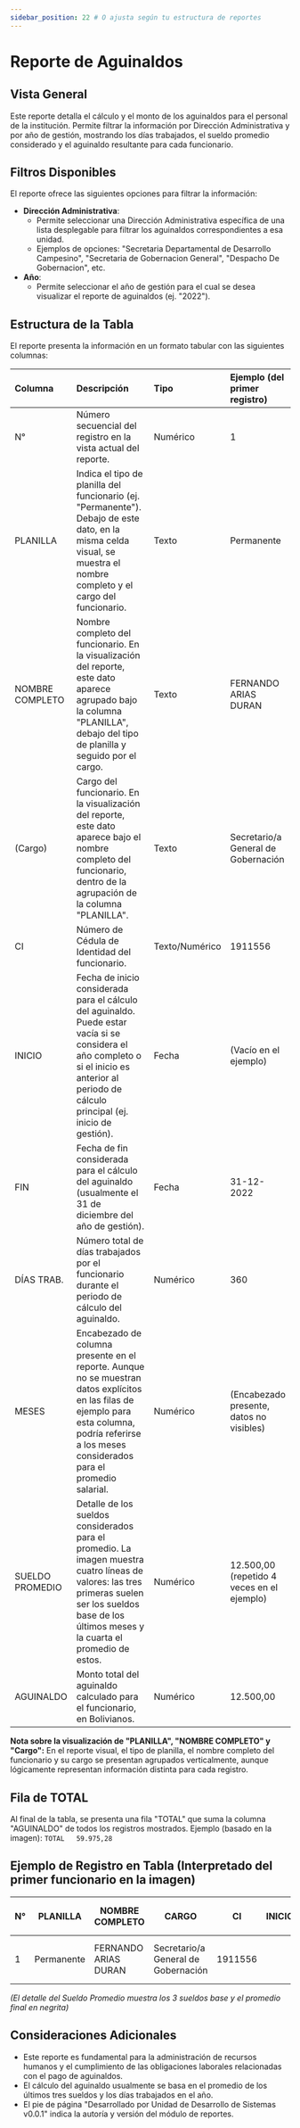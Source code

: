 ```yaml
---
sidebar_position: 22 # O ajusta según tu estructura de reportes
---
```


# Reporte de Aguinaldos

## Vista General
Este reporte detalla el cálculo y el monto de los aguinaldos para el personal de la institución. Permite filtrar la información por Dirección Administrativa y por año de gestión, mostrando los días trabajados, el sueldo promedio considerado y el aguinaldo resultante para cada funcionario.

## Filtros Disponibles
El reporte ofrece las siguientes opciones para filtrar la información:

-   **Dirección Administrativa**:
    *   Permite seleccionar una Dirección Administrativa específica de una lista desplegable para filtrar los aguinaldos correspondientes a esa unidad.
    *   Ejemplos de opciones: "Secretaria Departamental de Desarrollo Campesino", "Secretaria de Gobernacion General", "Despacho De Gobernacion", etc.
-   **Año**:
    *   Permite seleccionar el año de gestión para el cual se desea visualizar el reporte de aguinaldos (ej. "2022").

## Estructura de la Tabla
El reporte presenta la información en un formato tabular con las siguientes columnas:

| Columna           | Descripción                                                                                                                                                                                             | Tipo          | Ejemplo (del primer registro)             |
| :---------------- | :------------------------------------------------------------------------------------------------------------------------------------------------------------------------------------------------------ | :------------ | :---------------------------------------- |
| N°                | Número secuencial del registro en la vista actual del reporte.                                                                                                                                          | Numérico      | 1                                         |
| PLANILLA          | Indica el tipo de planilla del funcionario (ej. "Permanente"). Debajo de este dato, en la misma celda visual, se muestra el nombre completo y el cargo del funcionario.                                  | Texto         | Permanente                                |
| NOMBRE COMPLETO   | Nombre completo del funcionario. En la visualización del reporte, este dato aparece agrupado bajo la columna "PLANILLA", debajo del tipo de planilla y seguido por el cargo.                             | Texto         | FERNANDO ARIAS DURAN                      |
| (Cargo)           | Cargo del funcionario. En la visualización del reporte, este dato aparece bajo el nombre completo del funcionario, dentro de la agrupación de la columna "PLANILLA".                                     | Texto         | Secretario/a General de Gobernación       |
| CI                | Número de Cédula de Identidad del funcionario.                                                                                                                                                          | Texto/Numérico| 1911556                                   |
| INICIO            | Fecha de inicio considerada para el cálculo del aguinaldo. Puede estar vacía si se considera el año completo o si el inicio es anterior al periodo de cálculo principal (ej. inicio de gestión).         | Fecha         | (Vacío en el ejemplo)                     |
| FIN               | Fecha de fin considerada para el cálculo del aguinaldo (usualmente el 31 de diciembre del año de gestión).                                                                                              | Fecha         | 31-12-2022                                |
| DÍAS TRAB.        | Número total de días trabajados por el funcionario durante el periodo de cálculo del aguinaldo.                                                                                                         | Numérico      | 360                                       |
| MESES             | Encabezado de columna presente en el reporte. Aunque no se muestran datos explícitos en las filas de ejemplo para esta columna, podría referirse a los meses considerados para el promedio salarial.     | Numérico      | (Encabezado presente, datos no visibles)  |
| SUELDO PROMEDIO   | Detalle de los sueldos considerados para el promedio. La imagen muestra cuatro líneas de valores: las tres primeras suelen ser los sueldos base de los últimos meses y la cuarta el promedio de estos. | Numérico      | 12.500,00 (repetido 4 veces en el ejemplo) |
| AGUINALDO         | Monto total del aguinaldo calculado para el funcionario, en Bolivianos.                                                                                                                                 | Numérico      | 12.500,00                                 |

**Nota sobre la visualización de "PLANILLA", "NOMBRE COMPLETO" y "Cargo":** En el reporte visual, el tipo de planilla, el nombre completo del funcionario y su cargo se presentan agrupados verticalmente, aunque lógicamente representan información distinta para cada registro.

## Fila de TOTAL
Al final de la tabla, se presenta una fila "TOTAL" que suma la columna "AGUINALDO" de todos los registros mostrados.
Ejemplo (basado en la imagen):
`TOTAL 	 59.975,28`

## Ejemplo de Registro en Tabla (Interpretado del primer funcionario en la imagen)

| N° | PLANILLA   | NOMBRE COMPLETO        | CARGO                               | CI      | INICIO | FIN        | DÍAS TRAB. | MESES | SUELDO PROMEDIO (Detalle)        | AGUINALDO |
|----|------------|------------------------|-------------------------------------|---------|--------|------------|------------|-------|----------------------------------|-----------|
| 1  | Permanente | FERNANDO ARIAS DURAN   | Secretario/a General de Gobernación | 1911556 |        | 31-12-2022 | 360        |       | 12.500,00<br/>12.500,00<br/>12.500,00<br/>**12.500,00** | 12.500,00 |

*(El detalle del Sueldo Promedio muestra los 3 sueldos base y el promedio final en negrita)*

## Consideraciones Adicionales
- Este reporte es fundamental para la administración de recursos humanos y el cumplimiento de las obligaciones laborales relacionadas con el pago de aguinaldos.
- El cálculo del aguinaldo usualmente se basa en el promedio de los últimos tres sueldos y los días trabajados en el año.
- El pie de página "Desarrollado por Unidad de Desarrollo de Sistemas v0.0.1" indica la autoría y versión del módulo de reportes.